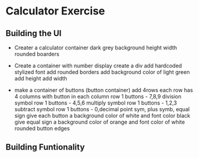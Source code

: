 # Calculator Exercise

## Building the UI

- Creater a calculator container
  dark grey background
  height
  width
  rounded boarders

- Create a container with number display
  create a div
  add hardcoded stylized font
  add rounded borders
  add background color of light green\
   add height
  add width

- make a container of buttons (button container)
  add 4rows
  each row has 4 columns with button in each column
  row 1 buttons - 7,8,9 division symbol
  row 1 buttons - 4,5,6 multiply symbol
  row 1 buttons - 1,2,3 subtract symbol
  row 1 buttons - 0,decimal point sym, plus symb, equal sign
  give each button a background color of white and font color black
  give equal sign a background color of orange and font color of white
  rounded button edges

## Building Funtionality
